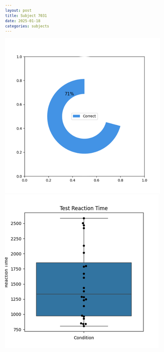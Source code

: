 ```yaml
---
layout: post
title: Subject 7031
date: 2025-01-18
categories: subjects
---
```


![](data/7031/run-31/7031_FN_acc_test.png)
![](data/7031/run-31/7031_FN_rt.png)
